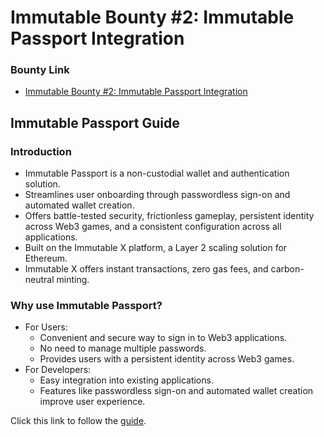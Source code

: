 # Immutable Bounty #2: Immutable Passport Integration

### Bounty Link
- [Immutable Bounty #2: Immutable Passport Integration](https://app.stackup.dev/bounty/immutable-bounty-2-immutable-passport-integration)

## Immutable Passport Guide
### Introduction
- Immutable Passport is a non-custodial wallet and authentication solution.
- Streamlines user onboarding through passwordless sign-on and automated wallet creation.
- Offers battle-tested security, frictionless gameplay, persistent identity across Web3 games, and a consistent configuration across all applications.
- Built on the Immutable X platform, a Layer 2 scaling solution for Ethereum.
- Immutable X offers instant transactions, zero gas fees, and carbon-neutral minting.

### Why use Immutable Passport?
- For Users:
  - Convenient and secure way to sign in to Web3 applications.
  - No need to manage multiple passwords.
  - Provides users with a persistent identity across Web3 games.
- For Developers:
  - Easy integration into existing applications.
  - Features like passwordless sign-on and automated wallet creation improve user experience.

Click this link to follow the [guide](https://github.com/AdityaJamdade/StackUp-Immutable-Bounty-2-Immutable-Passport-Integration/blob/main/Writeup.md). 
